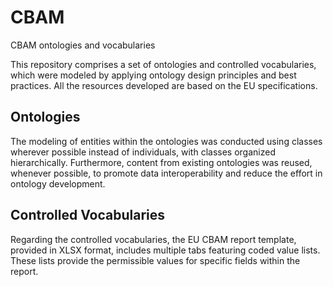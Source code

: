 # CBAM
CBAM ontologies and vocabularies

This repository comprises a set of ontologies and controlled vocabularies, which were modeled by applying ontology design principles and best practices. All the resources developed are based on the EU specifications.

## Ontologies

The modeling of entities within the ontologies was conducted using classes wherever possible instead of individuals, with classes organized hierarchically. Furthermore, content from existing ontologies was reused, whenever possible, to promote data interoperability and reduce the effort in ontology development.

## Controlled Vocabularies
Regarding the controlled vocabularies, the EU CBAM report template, provided in XLSX format, includes multiple tabs featuring coded value lists. These lists provide the permissible values for specific fields within the report.
